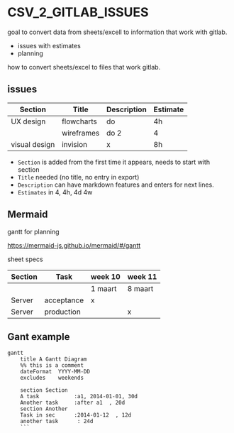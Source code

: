 # CSV_2_GITLAB_ISSUES

goal to convert data from sheets/excell to information that work with gitlab.

- issues with estimates
- planning

how to convert sheets/excel to files that work gitlab.

## issues

| Section       | Title      | Description | Estimate |
| ------------- | ---------- | ----------- | -------- |
| UX design     | flowcharts | do          | 4h       |
|               | wireframes | do 2        | 4        |
| visual design | invision   | x           | 8h       |

- `Section` is added from the first time it appears, needs to start with section
- `Title` needed (no title, no entry in export)
- `Description` can have markdown features and enters for next lines.
- `Estimates` in 4, 4h, 4d 4w

## Mermaid

gantt for planning

https://mermaid-js.github.io/mermaid/#/gantt

sheet specs

| Section | Task       | week 10 | week 11 |
| ------- | ---------- | ------- | ------- |
|         |            | 1 maart | 8 maart |
| Server  | acceptance | x       |         |
| Server  | production |         | x       |

## Gant example

````mermaid
gantt
    title A Gantt Diagram
    %% this is a comment
    dateFormat  YYYY-MM-DD
    excludes    weekends

    section Section
    A task           :a1, 2014-01-01, 30d
    Another task     :after a1  , 20d
    section Another
    Task in sec      :2014-01-12  , 12d
    another task      : 24d
    ```
````
